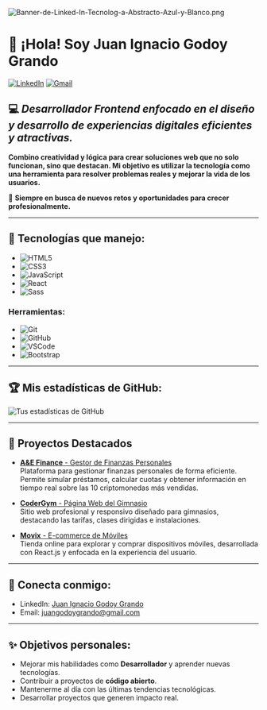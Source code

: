 ![Banner-de-Linked-In-Tecnolog-a-Abstracto-Azul-y-Blanco.png](https://i.postimg.cc/wTK2Mwzn/Banner-de-Linked-In-Tecnolog-a-Abstracto-Azul-y-Blanco.png)


# 👋 ¡Hola! Soy Juan Ignacio Godoy Grando

[![LinkedIn](https://img.shields.io/badge/-LinkedIn-blue?style=for-the-badge&logo=Linkedin&logoColor=white)](https://www.linkedin.com/in/juanignacio-godoygrando/) 
[![Gmail](https://img.shields.io/badge/-Gmail-D14836?style=for-the-badge&logo=gmail&logoColor=white)](mailto:juangodoygrando@gmail.com)



## 💻 *Desarrollador Frontend enfocado en el diseño y desarrollo de experiencias digitales eficientes y atractivas.*

**Combino creatividad y lógica para crear soluciones web que no solo funcionan, sino que destacan. Mi objetivo es utilizar la tecnología como una herramienta para resolver problemas reales y mejorar la vida de los usuarios.**  

🚀 **Siempre en busca de nuevos retos y oportunidades para crecer profesionalmente.**

---

## 🚀 Tecnologías que manejo:

- ![HTML5](https://img.shields.io/badge/HTML5-%23E34F26.svg?style=for-the-badge&logo=html5&logoColor=white)  
- ![CSS3](https://img.shields.io/badge/CSS3-%231572B6.svg?style=for-the-badge&logo=css3&logoColor=white)  
- ![JavaScript](https://img.shields.io/badge/JavaScript-%23F7DF1E.svg?style=for-the-badge&logo=javascript&logoColor=black)  
- ![React](https://img.shields.io/badge/React-%2361DAFB.svg?style=for-the-badge&logo=react&logoColor=black)  
- ![Sass](https://img.shields.io/badge/Sass-%23CC6699.svg?style=for-the-badge&logo=sass&logoColor=white)  

### Herramientas:

- ![Git](https://img.shields.io/badge/Git-%23F05033.svg?style=for-the-badge&logo=git&logoColor=white)  
- ![GitHub](https://img.shields.io/badge/GitHub-%23181717.svg?style=for-the-badge&logo=github&logoColor=white)  
- ![VSCode](https://img.shields.io/badge/-VSCode-007ACC?style=for-the-badge&logo=visualstudiocode&logoColor=white)
- ![Bootstrap](https://img.shields.io/badge/Bootstrap-%23563D7C.svg?style=for-the-badge&logo=bootstrap&logoColor=white)

---

## 🏆 Mis estadísticas de GitHub:
![Tus estadísticas de GitHub](https://github-readme-stats.vercel.app/api?username=juangodoygrando&show_icons=true&theme=radical)

---

## 🌟 Proyectos Destacados

- [**A&E Finance** - Gestor de Finanzas Personales](https://github.com/juangodoygrando/A-E-FINANCE)  
    Plataforma para gestionar finanzas personales de forma eficiente. Permite simular préstamos, calcular cuotas y obtener información en tiempo real sobre las 10 criptomonedas más vendidas.

- [**CoderGym** - Página Web del Gimnasio](https://github.com/juangodoygrando/CODERGYM)  
    Sitio web profesional y responsivo diseñado para gimnasios, destacando las tarifas, clases dirigidas e instalaciones.

- [**Movix** - E-commerce de Móviles](https://github.com/juangodoygrando/Movix-react-Js)  
    Tienda online para explorar y comprar dispositivos móviles, desarrollada con React.js y enfocada en la experiencia del usuario.

---

## 💬 Conecta conmigo:

- LinkedIn: [Juan Ignacio Godoy Grando](https://www.linkedin.com/in/juanignacio-godoygrando/)  
- Email: juangodoygrando@gmail.com

---

## ✨ Objetivos personales:

- Mejorar mis habilidades como **Desarrollador** y aprender nuevas tecnologías.  
- Contribuir a proyectos de **código abierto**.  
- Mantenerme al día con las últimas tendencias tecnológicas.  
- Desarrollar proyectos que generen impacto real.  
